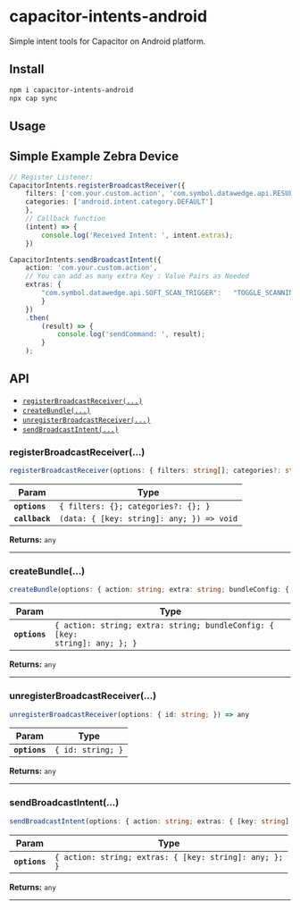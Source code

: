 # capacitor-intents-android

Simple intent tools for Capacitor on Android platform.

## Install

```bash
npm i capacitor-intents-android
npx cap sync
```

## Usage

## Simple Example Zebra Device
```Typescript
// Register Listener:
CapacitorIntents.registerBroadcastReceiver({
    filters: ['com.your.custom.action', 'com.symbol.datawedge.api.RESULT_ACTION'],
    categories: ['android.intent.category.DEFAULT']
    },
    // Callback function
    (intent) => {
        console.log('Received Intent: ', intent.extras);
    })

CapacitorIntents.sendBroadcastIntent({ 
    action: 'com.your.custom.action', 
    // You can add as many extra Key : Value Pairs as Needed
    extras: {
        "com.symbol.datawedge.api.SOFT_SCAN_TRIGGER":   "TOGGLE_SCANNING"
        }
    })
    .then(
        (result) => {
            console.log('sendCommand: ', result);
        }
    );
```

## API

<docgen-index>

* [`registerBroadcastReceiver(...)`](#registerbroadcastreceiver)
* [`createBundle(...)`](#createbundle)
* [`unregisterBroadcastReceiver(...)`](#unregisterbroadcastreceiver)
* [`sendBroadcastIntent(...)`](#sendbroadcastintent)

</docgen-index>

<docgen-api>
<!--Update the source file JSDoc comments and rerun docgen to update the docs below-->

### registerBroadcastReceiver(...)

```typescript
registerBroadcastReceiver(options: { filters: string[]; categories?: string[]; }, callback: (data: { [key: string]: any; }) => void) => any
```

| Param          | Type                                                    |
| -------------- | ------------------------------------------------------- |
| **`options`**  | <code>{ filters: {}; categories?: {}; }</code>          |
| **`callback`** | <code>(data: { [key: string]: any; }) =&gt; void</code> |

**Returns:** <code>any</code>

--------------------


### createBundle(...)

```typescript
createBundle(options: { action: string; extra: string; bundleConfig: { [key: string]: any; }; }) => any
```

| Param         | Type                                                                                   |
| ------------- | -------------------------------------------------------------------------------------- |
| **`options`** | <code>{ action: string; extra: string; bundleConfig: { [key: string]: any; }; }</code> |

**Returns:** <code>any</code>

--------------------


### unregisterBroadcastReceiver(...)

```typescript
unregisterBroadcastReceiver(options: { id: string; }) => any
```

| Param         | Type                         |
| ------------- | ---------------------------- |
| **`options`** | <code>{ id: string; }</code> |

**Returns:** <code>any</code>

--------------------


### sendBroadcastIntent(...)

```typescript
sendBroadcastIntent(options: { action: string; extras: { [key: string]: any; }; }) => any
```

| Param         | Type                                                              |
| ------------- | ----------------------------------------------------------------- |
| **`options`** | <code>{ action: string; extras: { [key: string]: any; }; }</code> |

**Returns:** <code>any</code>

--------------------

</docgen-api>
